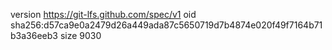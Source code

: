 version https://git-lfs.github.com/spec/v1
oid sha256:d57ca9e0a2479d26a449ada87c5650719d7b4874e020f49f7164b71b3a36eeb3
size 9030
